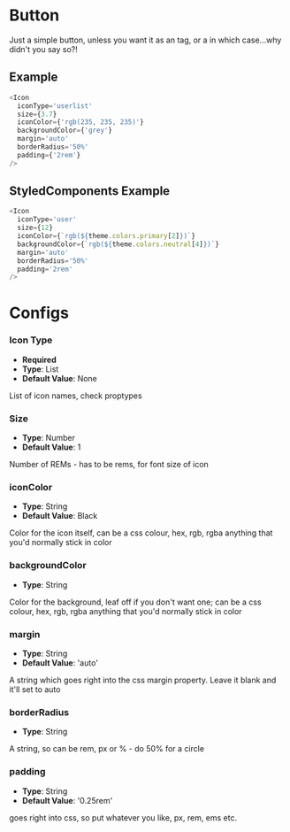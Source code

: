 # Button

Just a simple button, unless you want it as an <a> tag, or a <Link> in which case...why didn't you say so?!

## Example

```javascript
<Icon
  iconType='userlist'
  size={3.7}
  iconColor={'rgb(235, 235, 235)'}
  backgroundColor={'grey'}
  margin='auto'
  borderRadius='50%'
  padding={'2rem'}
/>
```

## StyledComponents Example

```javascript
<Icon
  iconType='user'
  size={12}
  iconColor={`rgb(${theme.colors.primary[2]})`}
  backgroundColor={`rgb(${theme.colors.neutral[4]})`}
  margin='auto'
  borderRadius='50%'
  padding='2rem'
/>
```

# Configs

### Icon Type

- **Required**
- **Type**: List
- **Default Value**: None

List of icon names, check proptypes

### Size

- **Type**: Number
- **Default Value**: 1

Number of REMs - has to be rems, for font size of icon

### iconColor

- **Type**: String
- **Default Value**: Black

Color for the icon itself, can be a css colour, hex, rgb, rgba anything that you'd normally stick in color

### backgroundColor

- **Type**: String

Color for the background, leaf off if you don't want one; can be a css colour, hex, rgb, rgba anything that you'd normally stick in color

### margin

- **Type**: String
- **Default Value**: 'auto'

A string which goes right into the css margin property. Leave it blank and it'll set to auto

### borderRadius

- **Type**: String

A string, so can be rem, px or % - do 50% for a circle

### padding

- **Type**: String
- **Default Value**: '0.25rem'

goes right into css, so put whatever you like, px, rem, ems etc.

```

```
